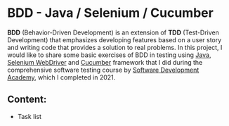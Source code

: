 # BDD - Java / Selenium / Cucumber
**BDD** (Behavior-Driven Development) is an extension of **TDD** (Test-Driven Development) that emphasizes developing features based on a user story and writing code that provides a solution to real problems. In this project, I would like to share some basic exercises of BDD in testing using [Java](https://docs.oracle.com/en/java), [Selenium WebDriver](https://www.selenium.dev/documentation/webdriver) and [Cucumber](https://cucumber.io/docs/cucumber) framework that I did during the comprehensive software testing course by [Software Development Academy](https://sdacademy.pl), which I completed in 2021.

## Content:
* Task list

